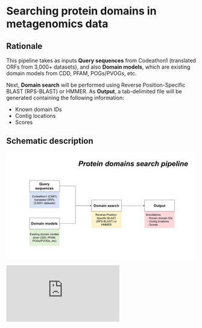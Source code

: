 # Searching protein domains in metagenomics data

## Rationale

This pipeline takes as inputs **Query sequences** from Codeathon1 (translated ORFs from 3,000+ datasets), and also **Domain models**, which are existing domain models from CDD, PFAM, POGs/PVOGs, etc.

Next, **Domain search** will be performed using Reverse Position-Specific BLAST
(RPS-BLAST) or HMMER. As **Output**, a tab-delimited file will be generated containing the following information:

* Known domain IDs
* Contig locations
* Scores

## Schematic description

![Workflow](https://github.com/NCBI-Codeathons/Domain_HMM_Boundaries/blob/master/workflow_codeathon.png)

![Download PDF file](https://github.com/NCBI-Codeathons/Domain_HMM_Boundaries/blob/master/workflow_codeathon.pdf "Workflow")
